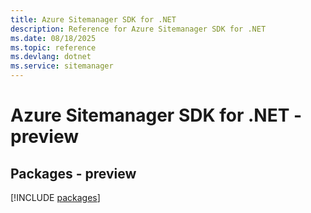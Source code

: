 ```yaml
---
title: Azure Sitemanager SDK for .NET
description: Reference for Azure Sitemanager SDK for .NET
ms.date: 08/18/2025
ms.topic: reference
ms.devlang: dotnet
ms.service: sitemanager
---
```

# Azure Sitemanager SDK for .NET - preview
## Packages - preview
[!INCLUDE [packages](sitemanager-index.md)]